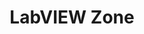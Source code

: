 ---
title: "LabVIEW Zone"
externalUrl: https://www.linkedin.com/groups/1347367/
summary: "A group for LabVIEW enthusiasts. For more than 30 years, NI LabVIEW graphical programming has revolutionized the development of test, measurement, and control applications. Regardless of experience, engineers and scientists can rapidly and cost-effectively interface with measurement and control hardware, analyze data, share results, and distribute systems. (6K+ Users)"
showSummary: true
categories:
 - "Find Answers"
 - "Connect with Others"
tags:
 - "Community"
 - "LinkedIn"
 - "Online"
---